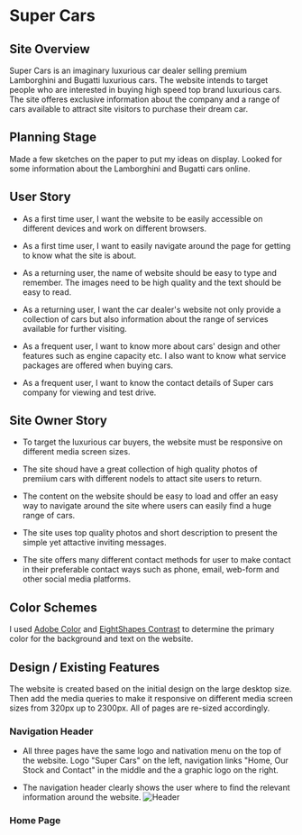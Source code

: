 # Super Cars

## Site Overview
Super Cars is an imaginary luxurious car dealer selling premium Lamborghini and Bugatti luxurious cars. The website intends to target people who are interested in buying high speed top brand luxurious cars. The site offeres exclusive information about the company and a range of cars available to attract site visitors to purchase their dream car.

## Planning Stage
Made a few sketches on the paper to put my ideas on display. Looked for some information about the Lamborghini and Bugatti cars online.

## User Story
* As a first time user, I want the website to be easily accessible on different devices and work on different browsers.

* As a first time user, I want to easily navigate around the page for getting to know what the site is about.

* As a returning user, the name of website should be easy to type and remember. The images need to be high quality and the text should be easy to read.

* As a returning user, I want the car dealer's website not only provide a collection of cars but also information about the range of services available for further visiting.

* As a frequent user, I want to know more about cars' design and other features such as engine capacity etc. I also want to know what service packages are offered when buying cars.

* As a frequent user, I want to know the contact details of Super cars company for viewing and test drive.

## Site Owner Story
* To target the luxurious car buyers, the website must be responsive on different media screen sizes.

* The site shoud have a great collection of high quality photos of premiium cars with different nodels to attact site users to return.

* The content on the website should be easy to load and offer an easy way to navigate around the site where users can easily find a huge range of cars.

* The site uses top quality photos and short description to present the simple yet attactive inviting messages.

* The site offers many different contact methods for user to make contact in their preferable contact ways such as phone, email, web-form and other social media platforms.

## Color Schemes
I used [Adobe Color](https://color.adobe.com/mythemes) and [EightShapes Contrast](https://contrast-grid.eightshapes.com/) to determine the primary color for the background and text on the website. 

## Design / Existing Features
The website is created based on the initial design on the large desktop size. Then add the media queries to make it responsive on different media screen sizes from 320px up to 2300px. All of pages are re-sized accordingly.

### Navigation Header

  * All three pages have the same logo and nativation menu on the top of the website. Logo "Super Cars" on the left, navigation links "Home, Our Stock and Contact" in the middle and the a graphic logo on the right.

  * The navigation header clearly shows the user where to find the relevant information around the website. ![Header]('assets/images/header.png')

### Home Page


